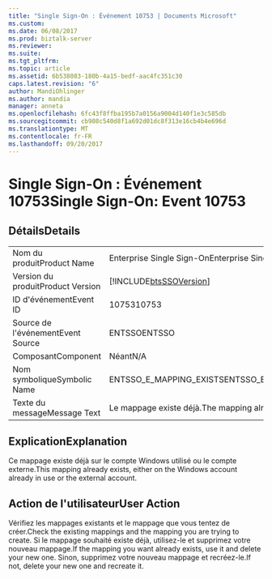 ```yaml
---
title: "Single Sign-On : Événement 10753 | Documents Microsoft"
ms.custom: 
ms.date: 06/08/2017
ms.prod: biztalk-server
ms.reviewer: 
ms.suite: 
ms.tgt_pltfrm: 
ms.topic: article
ms.assetid: 6b538083-180b-4a15-bedf-aac4fc351c30
caps.latest.revision: "6"
author: MandiOhlinger
ms.author: mandia
manager: anneta
ms.openlocfilehash: 6fc43f8ffba195b7a0156a9004d140f1e3c585db
ms.sourcegitcommit: cb908c540d8f1a692d01dc8f313e16cb4b4e696d
ms.translationtype: MT
ms.contentlocale: fr-FR
ms.lasthandoff: 09/20/2017
---
```

# <a name="single-sign-on-event-10753"></a><span data-ttu-id="f3dde-102">Single Sign-On : Événement 10753</span><span class="sxs-lookup"><span data-stu-id="f3dde-102">Single Sign-On: Event 10753</span></span>
## <a name="details"></a><span data-ttu-id="f3dde-103">Détails</span><span class="sxs-lookup"><span data-stu-id="f3dde-103">Details</span></span>  
  
|||  
|-|-|  
|<span data-ttu-id="f3dde-104">Nom du produit</span><span class="sxs-lookup"><span data-stu-id="f3dde-104">Product Name</span></span>|<span data-ttu-id="f3dde-105">Enterprise Single Sign-On</span><span class="sxs-lookup"><span data-stu-id="f3dde-105">Enterprise Single Sign-On</span></span>|  
|<span data-ttu-id="f3dde-106">Version du produit</span><span class="sxs-lookup"><span data-stu-id="f3dde-106">Product Version</span></span>|[!INCLUDE[btsSSOVersion](../includes/btsssoversion-md.md)]|  
|<span data-ttu-id="f3dde-107">ID d'événement</span><span class="sxs-lookup"><span data-stu-id="f3dde-107">Event ID</span></span>|<span data-ttu-id="f3dde-108">10753</span><span class="sxs-lookup"><span data-stu-id="f3dde-108">10753</span></span>|  
|<span data-ttu-id="f3dde-109">Source de l'événement</span><span class="sxs-lookup"><span data-stu-id="f3dde-109">Event Source</span></span>|<span data-ttu-id="f3dde-110">ENTSSO</span><span class="sxs-lookup"><span data-stu-id="f3dde-110">ENTSSO</span></span>|  
|<span data-ttu-id="f3dde-111">Composant</span><span class="sxs-lookup"><span data-stu-id="f3dde-111">Component</span></span>|<span data-ttu-id="f3dde-112">Néant</span><span class="sxs-lookup"><span data-stu-id="f3dde-112">N/A</span></span>|  
|<span data-ttu-id="f3dde-113">Nom symbolique</span><span class="sxs-lookup"><span data-stu-id="f3dde-113">Symbolic Name</span></span>|<span data-ttu-id="f3dde-114">ENTSSO_E_MAPPING_EXISTS</span><span class="sxs-lookup"><span data-stu-id="f3dde-114">ENTSSO_E_MAPPING_EXISTS</span></span>|  
|<span data-ttu-id="f3dde-115">Texte du message</span><span class="sxs-lookup"><span data-stu-id="f3dde-115">Message Text</span></span>|<span data-ttu-id="f3dde-116">Le mappage existe déjà.</span><span class="sxs-lookup"><span data-stu-id="f3dde-116">The mapping already exists.</span></span>|  
  
## <a name="explanation"></a><span data-ttu-id="f3dde-117">Explication</span><span class="sxs-lookup"><span data-stu-id="f3dde-117">Explanation</span></span>  
 <span data-ttu-id="f3dde-118">Ce mappage existe déjà sur le compte Windows utilisé ou le compte externe.</span><span class="sxs-lookup"><span data-stu-id="f3dde-118">This mapping already exists, either on the Windows account already in use or the external account.</span></span>  
  
## <a name="user-action"></a><span data-ttu-id="f3dde-119">Action de l'utilisateur</span><span class="sxs-lookup"><span data-stu-id="f3dde-119">User Action</span></span>  
 <span data-ttu-id="f3dde-120">Vérifiez les mappages existants et le mappage que vous tentez de créer.</span><span class="sxs-lookup"><span data-stu-id="f3dde-120">Check the existing mappings and the mapping you are trying to create.</span></span> <span data-ttu-id="f3dde-121">Si le mappage souhaité existe déjà, utilisez-le et supprimez votre nouveau mappage.</span><span class="sxs-lookup"><span data-stu-id="f3dde-121">If the mapping you want already exists, use it and delete your new one.</span></span> <span data-ttu-id="f3dde-122">Sinon, supprimez votre nouveau mappage et recréez-le.</span><span class="sxs-lookup"><span data-stu-id="f3dde-122">If not, delete your new one and recreate it.</span></span>